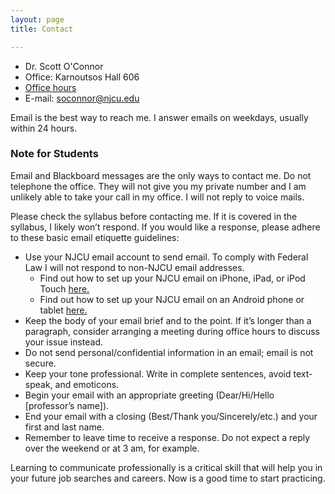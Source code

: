 ```yaml
---
layout: page
title: Contact

---
```



+ Dr. Scott O'Connor 
+ Office: Karnoutsos Hall 606
+ [Office hours](Office/)
+ E-mail: <soconnor@njcu.edu>

Email is the best way to reach me. I answer emails on weekdays, usually within 24 hours.


### Note for Students

Email and Blackboard messages are the only ways to contact me. Do not telephone the office. They will not give you my private number and I am unlikely able to take your call in my office. I will not reply to voice mails. 

Please check the syllabus before contacting me. If it is covered in the syllabus, I likely won’t respond. If you would like a response, please adhere to these basic email etiquette guidelines:

+ Use your NJCU email account to send email. To comply with Federal Law I will not respond to non-NJCU email addresses. 
	+ Find out how to set up your NJCU email on iPhone, iPad, or iPod Touch [here.](https://support.office.com/en-us/article/Set-up-email-on-iPhone-iPad-or-iPod-Touch-b2de2161-cc1d-49ef-9ef9-81acd1c8e234#BKMK_WorkOrSchool)
	+ Find out how to set up your NJCU email on an Android phone or tablet [here.](https://support.office.com/en-us/article/Set-up-email-on-an-Android-phone-or-tablet-886db551-8dfa-4fd5-b835-f8e532091872#BKMK_O365SetUp) 
+  Keep the body of your email brief and to the point. If it’s longer than a paragraph, consider arranging a meeting during office hours to discuss your issue instead.
+ Do not send personal/confidential information in an email; email is not secure.
+ Keep your tone professional. Write in complete sentences, avoid text-speak, and emoticons. 
+ Begin your email with an appropriate greeting (Dear/Hi/Hello [professor’s name]).
+ End your email with a closing (Best/Thank you/Sincerely/etc.) and your first and last name.
+ Remember to leave time to receive a response. Do not expect a reply over the weekend or at 3 am, for example.

Learning to communicate professionally is a critical skill that will help you in your future job searches and careers. Now is a good time to start practicing.